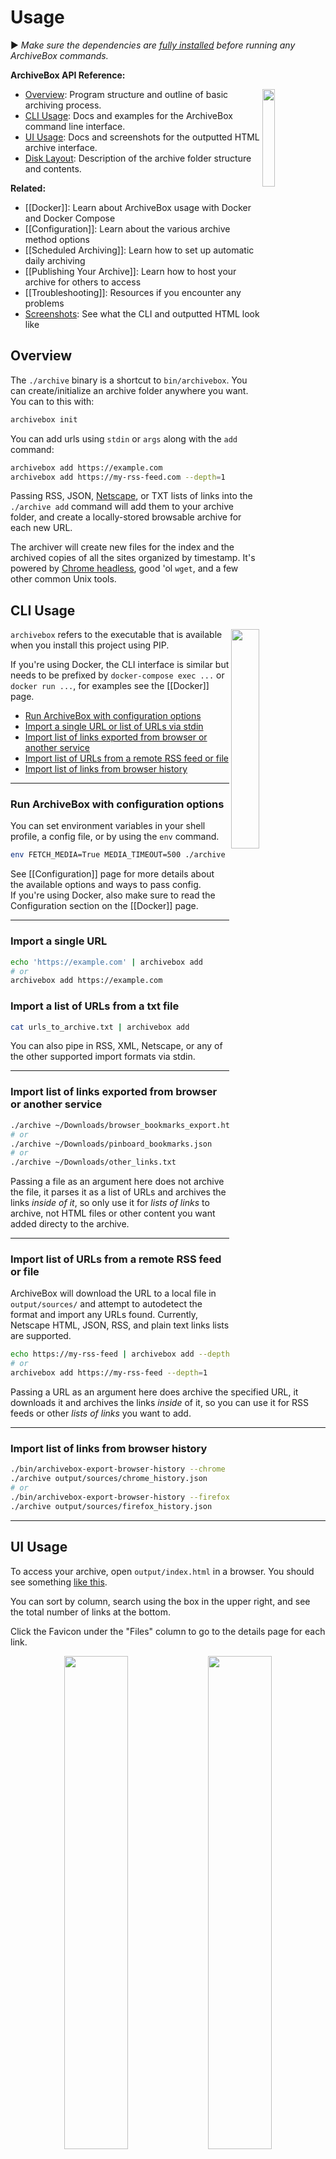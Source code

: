 # Usage

▶️ _Make sure the dependencies are [fully installed](https://github.com/pirate/ArchiveBox/wiki/Install) before running any ArchiveBox commands._

**ArchiveBox API Reference:**

<img src="https://i.imgur.com/aQZZcku.png" width="20%" align="right"/>

- [Overview](#Overview): Program structure and outline of basic archiving process.
- [CLI Usage](#CLI-Usage): Docs and examples for the ArchiveBox command line interface.
- [UI Usage](#UI-Usage): Docs and screenshots for the outputted HTML archive interface.
- [Disk Layout](#Disk-Layout): Description of the archive folder structure and contents.

**Related:**

- [[Docker]]: Learn about ArchiveBox usage with Docker and Docker Compose
- [[Configuration]]: Learn about the various archive method options
- [[Scheduled Archiving]]: Learn how to set up automatic daily archiving
- [[Publishing Your Archive]]: Learn how to host your archive for others to access
- [[Troubleshooting]]: Resources if you encounter any problems
- [Screenshots](https://github.com/pirate/ArchiveBox#Screenshots): See what the CLI and outputted HTML look like

## Overview

The `./archive` binary is a shortcut to `bin/archivebox`.
You can create/initialize an archive folder anywhere you want. You can to this with:

```bash
archivebox init
```

You can add urls using `stdin` or `args` along with the `add` command:

```bash
archivebox add https://example.com
archivebox add https://my-rss-feed.com --depth=1
```

Passing RSS, JSON, [Netscape](<https://msdn.microsoft.com/en-us/library/aa753582(v=vs.85).aspx>), or TXT lists of links into the `./archive add` command will add them to your archive folder, and create a locally-stored browsable archive for each new URL.

The archiver will create new files for the index and the archived copies of all the sites organized by timestamp. It's powered by [Chrome headless](https://developers.google.com/web/updates/2017/04/headless-chrome), good 'ol `wget`, and a few other common Unix tools.

## CLI Usage

<img src="https://i.imgur.com/biVfFYr.png" width="30%" align="right">

`archivebox` refers to the executable that is available when you install this project using PIP.

If you're using Docker, the CLI interface is similar but needs to be prefixed by `docker-compose exec ...` or `docker run ...`, for examples see the [[Docker]] page.

- [Run ArchiveBox with configuration options](#Run-ArchiveBox-with-configuration-options)
- [Import a single URL or list of URLs via stdin](#Import-a-single-URL-or-list-of-URLs-via-stdin)
- [Import list of links exported from browser or another service](#Import-list-of-links-exported-from-browser-or-another-service)
- [Import list of URLs from a remote RSS feed or file](#Import-list-of-URLs-from-a-remote-RSS-feed-or-file)
- [Import list of links from browser history](#Import-list-of-links-from-browser-history)

---

### Run ArchiveBox with configuration options

You can set environment variables in your shell profile, a config file, or by using the `env` command.

```bash
env FETCH_MEDIA=True MEDIA_TIMEOUT=500 ./archive ...
```

See [[Configuration]] page for more details about the available options and ways to pass config.  
If you're using Docker, also make sure to read the Configuration section on the [[Docker]] page.

---

### Import a single URL

```bash
echo 'https://example.com' | archivebox add
# or
archivebox add https://example.com
```

### Import a list of URLs from a txt file

```bash
cat urls_to_archive.txt | archivebox add
```

You can also pipe in RSS, XML, Netscape, or any of the other supported import formats via stdin.

---

### Import list of links exported from browser or another service

```bash
./archive ~/Downloads/browser_bookmarks_export.html
# or
./archive ~/Downloads/pinboard_bookmarks.json
# or
./archive ~/Downloads/other_links.txt
```

Passing a file as an argument here does not archive the file, it parses it as a list of URLs and archives the links _inside of it_, so only use it for _lists of links_ to archive, not HTML files or other content you want added directy to the archive.

---

### Import list of URLs from a remote RSS feed or file

ArchiveBox will download the URL to a local file in `output/sources/` and attempt to autodetect the format and import any URLs found. Currently, Netscape HTML, JSON, RSS, and plain text links lists are supported.

```bash
echo https://my-rss-feed | archivebox add --depth=1
# or
archivebox add https://my-rss-feed --depth=1
```

Passing a URL as an argument here does archive the specified URL, it downloads it and archives the links _inside_ of it, so you can use it for RSS feeds or other _lists of links_ you want to add.

---

### Import list of links from browser history

```bash
./bin/archivebox-export-browser-history --chrome
./archive output/sources/chrome_history.json
# or
./bin/archivebox-export-browser-history --firefox
./archive output/sources/firefox_history.json
```

---

## UI Usage

To access your archive, open `output/index.html` in a browser. You should see something [like this](https://archive.sweeting.me).

You can sort by column, search using the box in the upper right, and see the total number of links at the bottom.

Click the Favicon under the "Files" column to go to the details page for each link.

<div align="center">
<img src="https://i.imgur.com/52RjhUM.png" width="45%">
<img src="https://i.imgur.com/Gg9sTyq.png" width="45%">
</div>

## Disk Layout

The `output/` folder containing the UI HTML and archived data has the structure outlined here.

```yaml
 - output/
   - index.json           # Main index of all archived URLs
   - index.html

   - archive/
      - 155243135/        # Archived links are stored in folders by timestamp
         - index.json     # Index/details page for individual archived link
         - index.html

         # Archive method outputs:
         - warc/
         - media/
         - git/
         ...

   - sources/             # Each imported URL list is saved as a copy here
      - getpocket.com-1552432264.txt
      - stdin-1552291774.txt
      ...

   - static/              # Staticfiles for the archive UI
   - robots.txt
```

### Large Archives

I've found it takes about an hour to download 1000 articles, and they'll take up roughly 1GB.  
Those numbers are from running it single-threaded on my i5 machine with 50mbps down. YMMV.

Storage requirements go up immensely if you're using `FETCH_MEDIA=True` and are archiving many pages with audio & video.

You can run it in parallel by using the `resume` feature, or by manually splitting export.html into multiple files:

```bash
./archive export.html 1498800000 &  # second argument is timestamp to resume downloading from
./archive export.html 1498810000 &
./archive export.html 1498820000 &
./archive export.html 1498830000 &
```

Users have reported running it with 50k+ bookmarks with success (though it will take more RAM while running).

If you already imported a huge list of bookmarks and want to import only new
bookmarks, you can use the `ONLY_NEW` environment variable. This is useful if
you want to import a bookmark dump periodically and want to skip broken links
which are already in the index.

## Python API Usage

```python
from archivebox.main import add, info, remove, check_data_folder

out_dir = '~/path/to/my/data/folder'
check_data_folder(out_dir=out_dir)
add('https://example.com', index_only=True, out_dir=out_dir)
info(out_dir=out_dir)
remove('https://example.com', delete=True, yes=True, out_dir=out_dir)
```

For more information see the Python API Reference.
